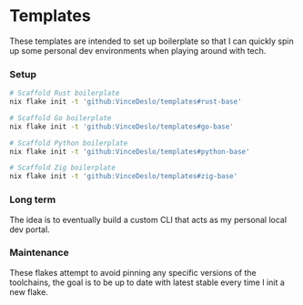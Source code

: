 # Templates

These templates are intended to set up boilerplate so that I can quickly spin up some personal dev environments when playing around with tech.

### Setup

```bash
# Scaffold Rust boilerplate
nix flake init -t 'github:VinceDeslo/templates#rust-base'

# Scaffold Go boilerplate
nix flake init -t 'github:VinceDeslo/templates#go-base'

# Scaffold Python boilerplate
nix flake init -t 'github:VinceDeslo/templates#python-base'

# Scaffold Zig boilerplate
nix flake init -t 'github:VinceDeslo/templates#zig-base'
```

### Long term

The idea is to eventually build a custom CLI that acts as my personal local dev portal.

### Maintenance

These flakes attempt to avoid pinning any specific versions of the toolchains, the goal is to be up to date with latest stable every time I init a new flake.
